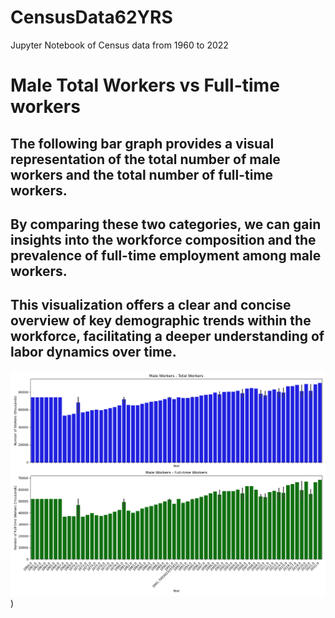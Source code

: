 # CensusData62YRS
Jupyter Notebook of Census data from 1960 to 2022

# Male Total Workers vs Full-time workers
## The following bar graph provides a visual representation of the total number of male workers and the total number of full-time workers.
## By comparing these two categories, we can gain insights into the workforce composition and the prevalence of full-time employment among male workers. 
## This visualization offers a clear and concise overview of key demographic trends within the workforce, facilitating a deeper understanding of labor dynamics over time.
![Male Workers](https://github.com/itcoder78/CensusData62YRS/blob/main/Male%20Workers.png))
